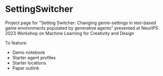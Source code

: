 # SettingSwitcher
Project page for "Setting Switcher: Changing genre-settings in text-based game environments populated by generative agents" presented at NeurIPS 2023 Workshop on Machine Learning for Creativity and Design

To feature:
- Demo notebook
- Starter agent profiles
- Starter locations
- Paper outlink

